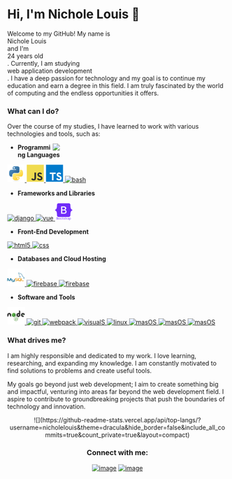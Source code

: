 # Hi, I'm Nichole Louis 👋

Welcome to my GitHub! My name is <br>Nichole Louis</br> and I'm <br>24 years old</br>. Currently, I am studying <br>web application development</br>. I have a deep passion for technology and my goal is to continue my education and earn a degree in this field. I am truly fascinated by the world of computing and the endless opportunities it offers.

### What can I do?
Over the course of my studies, I have learned to work with various technologies and tools, such as:

<picture> <img align="right" src="https://mir-s3-cdn-cf.behance.net/project_modules/disp/601014116770475.6068beff4640a.gif" width = 400px></picture>

- **Programming Languages**

<a href="https://www.python.org" target="_blank"> <img src="https://raw.githubusercontent.com/devicons/devicon/master/icons/python/python-original.svg" alt="python" width="40" height="40"/> </a> <a href="https://developer.mozilla.org/en-US/docs/Web/JavaScript" target="_blank"> 
<img src="https://raw.githubusercontent.com/devicons/devicon/master/icons/javascript/javascript-original.svg" alt="javascript" width="40" height="40"/> </a>
<a href="https://www.typescriptlang.org/" target="_blank"> <img src="https://raw.githubusercontent.com/devicons/devicon/master/icons/typescript/typescript-original.svg" alt="typescript" width="40" height="40"/> </a>
<a href="https://www.gnu.org/software/bash/" target="_blank"> <img src="https://www.vectorlogo.zone/logos/gnu_bash/gnu_bash-icon.svg" alt="bash" width="40" height="40"/> </a>

- **Frameworks and Libraries** 

<a href="https://getbootstrap.com" target="_blank"> <img src="https://www.vectorlogo.zone/logos/djangoproject/djangoproject-icon.svg" alt="django" width="40" height="40"/> </a>
<a href="https://getbootstrap.com" target="_blank"> <img src="https://www.vectorlogo.zone/logos/vuejs/vuejs-icon.svg" alt="vue" width="40" height="40"/> </a>
<a href="https://getbootstrap.com" target="_blank"> <img src="https://raw.githubusercontent.com/devicons/devicon/master/icons/bootstrap/bootstrap-plain-wordmark.svg" alt="bootstrap" width="40" height="40"/> </a>

- **Front-End Development**

<a href="https://getbootstrap.com" target="_blank"> <img src="https://www.vectorlogo.zone/logos/w3_html5/w3_html5-icon.svg" alt="html5" width="40" height="40"/> </a>
<a href="https://getbootstrap.com" target="_blank"> <img src="https://www.vectorlogo.zone/logos/w3_css/w3_css-icon.svg" alt="css" width="40" height="40"/> </a>

- **Databases and Cloud Hosting** 

<a href="https://www.mysql.com/" target="_blank"> <img src="https://raw.githubusercontent.com/devicons/devicon/master/icons/mysql/mysql-original-wordmark.svg" alt="mysql" width="40" height="40"/> </a> 
<a href="https://firebase.google.com/" target="_blank"> <img src="https://www.vectorlogo.zone/logos/firebase/firebase-icon.svg" alt="firebase" width="40" height="40"/> </a>
<a href="https://firebase.google.com/" target="_blank"> <img src="https://www.vectorlogo.zone/logos/sqlite/sqlite-icon.svg" alt="firebase" width="40" height="40"/> </a>


- **Software and Tools**

<a href="https://nodejs.org" target="_blank"> <img src="https://raw.githubusercontent.com/devicons/devicon/master/icons/nodejs/nodejs-original-wordmark.svg" alt="nodejs" width="40" height="40"/> </a> 
<a href="https://git-scm.com/" target="_blank"> 
<img src="https://www.vectorlogo.zone/logos/git-scm/git-scm-icon.svg" alt="git" width="40" height="40"/> </a>
<a href="https://git-scm.com/" target="_blank"> 
<img src="https://www.vectorlogo.zone/logos/js_webpack/js_webpack-icon.svg" alt="webpack" width="40" height="40"/> </a>
<a href="https://git-scm.com/" target="_blank"> 
<img src="https://www.vectorlogo.zone/logos/visualstudio_code/visualstudio_code-icon.svg" alt="visualS" width="40" height="40"/> </a>
<a href="https://git-scm.com/" target="_blank"> 
<img src="https://www.vectorlogo.zone/logos/linux/linux-icon.svg" alt="linux" width="40" height="40"/> </a>
<a href="https://git-scm.com/" target="_blank"> 
<img src="https://www.vectorlogo.zone/logos/apple/apple-icon.svg" alt="masOS" width="40" height="40"/> </a>
<a href="https://git-scm.com/" target="_blank"> 
<img src="https://www.vectorlogo.zone/logos/github/github-icon.svg" alt="masOS" width="40" height="40"/> </a>
<a href="https://git-scm.com/" target="_blank"> 
<img src="https://www.vectorlogo.zone/logos/markdown-here/markdown-here-icon.svg" alt="masOS" width="40" height="40"/> </a>


### What drives me?
I am highly responsible and dedicated to my work. I love learning, researching, and expanding my knowledge. I am constantly motivated to find solutions to problems and create useful tools.

My goals go beyond just web development; I aim to create something big and impactful, venturing into areas far beyond the web development field. I aspire to contribute to groundbreaking projects that push the boundaries of technology and innovation.

<div align="center">
![](https://github-readme-stats.vercel.app/api/top-langs/?username=nicholelouis&theme=dracula&hide_border=false&include_all_commits=true&count_private=true&layout=compact)
</a>
</div>

<h3 align="center">Connect with me:</h3>
<div align="center">


[![image](https://img.shields.io/badge/Instagram-ff69b4?style=for-the-badge&logo=instagram&logoColor=white)](https://www.instagram.com/nicholelouiss)
[![image](https://img.shields.io/badge/Gmail-ff69b4?style=for-the-badge&logo=gmail&logoColor=white)](mailto:nicholelouiss@gmail.com)
  
</div>

